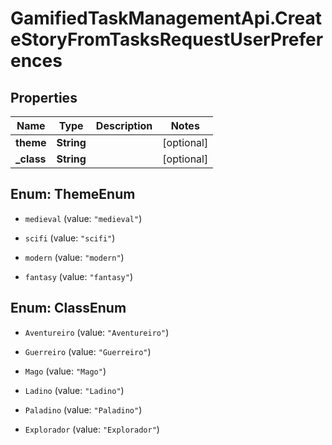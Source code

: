 # GamifiedTaskManagementApi.CreateStoryFromTasksRequestUserPreferences

## Properties

Name | Type | Description | Notes
------------ | ------------- | ------------- | -------------
**theme** | **String** |  | [optional] 
**_class** | **String** |  | [optional] 



## Enum: ThemeEnum


* `medieval` (value: `"medieval"`)

* `scifi` (value: `"scifi"`)

* `modern` (value: `"modern"`)

* `fantasy` (value: `"fantasy"`)





## Enum: ClassEnum


* `Aventureiro` (value: `"Aventureiro"`)

* `Guerreiro` (value: `"Guerreiro"`)

* `Mago` (value: `"Mago"`)

* `Ladino` (value: `"Ladino"`)

* `Paladino` (value: `"Paladino"`)

* `Explorador` (value: `"Explorador"`)




